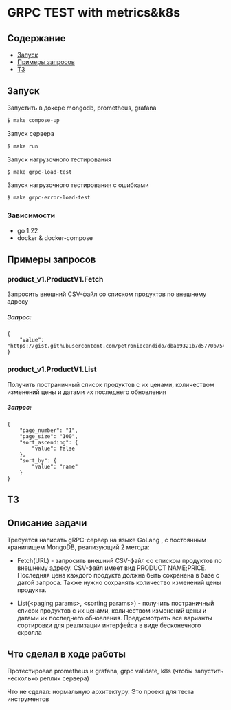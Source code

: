 # GRPC TEST with metrics&k8s 

## Содержание 
- [Запуск](#запуск)
- [Примеры запросов](#примеры-запросов)
- [ТЗ](#тз)
## Запуск
Запустить в докере mongodb, prometheus, grafana
```sh
$ make compose-up
```
Запуск сервера
```sh
$ make run
```
Запуск нагрузочного тестирования
```sh
$ make grpc-load-test
```
Запуск нагрузочного тестирования c ошибками
```sh
$ make grpc-error-load-test
```
### Зависимости
- go 1.22
- docker & docker-compose



## Примеры запросов

### product_v1.ProductV1.Fetch

Запросить внешний CSV-файл со списком продуктов по внешнему адресу

##### Запрос:
```
{
    "value": "https://gist.githubusercontent.com/petroniocandido/dbab9321b7d5770b7549682436bb2073/raw/6b41d4a7d1a1f610baed5b0df3802daca8672bc3/products.csv"
}

```

### product_v1.ProductV1.List

Получить постраничный список продуктов с их ценами, количеством изменений цены и датами их последнего обновления

##### Запрос:
```
{
    "page_number": "1",
    "page_size": "100",
    "sort_ascending": {
        "value": false
    },
    "sort_by": {
        "value": "name"
    }
}
```


## ТЗ
## Описание задачи
Требуется написать gRPC-сервер на языке GoLang , с постоянным хранилищем MongoDB, реализующий 2 метода:

- Fetch(URL) - запросить внешний CSV-файл со списком продуктов по внешнему адресу. CSV-файл имеет вид PRODUCT NAME;PRICE. Последняя цена каждого продукта должна быть сохранена в базе с датой запроса. Также нужно сохранять количество изменений цены продукта.

- List(&lt;paging params&gt;, &lt;sorting params&gt;) - получить постраничный список продуктов с их ценами, количеством изменений цены и датами их последнего обновления. Предусмотреть все варианты сортировки для реализации интерфейса в виде бесконечного скролла

## Что сделал в ходе работы

Протестировал prometheus и grafana, grpc validate, k8s (чтобы запустить несколько реплик сервера) 

Что не сделал: нормальную архитектуру. Это проект для теста инструментов


